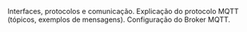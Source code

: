  Interfaces, protocolos e comunicação.
Explicação do protocolo MQTT (tópicos, exemplos de mensagens).
Configuração do Broker MQTT.
